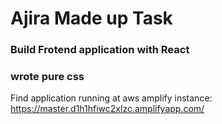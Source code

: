 <h1> Ajira Made up Task </h1>

<h3> Build Frotend application with React</h3>
<h3> wrote pure css</h3>

Find application running at aws amplify instance: https://master.d1h1hfiwc2xlzc.amplifyapp.com/

